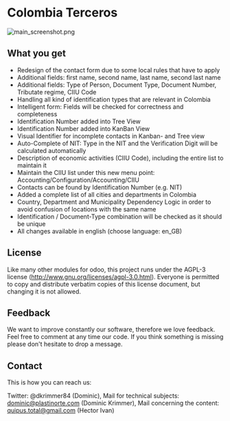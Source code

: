 Colombia Terceros
======

![main_screenshot.png](http://www.plastinorte.com/images/main_screenshot.png)

What you get
-----------------
- Redesign of the contact form due to some local rules that have to apply
- Additional fields: first name, second name, last name, second last name
- Additional fields: Type of Person, Document Type, Document Number, Tributate regime, CIIU Code
- Handling all kind of identification types that are relevant in Colombia
- Intelligent form: Fields will be checked for correctness and completeness
- Identification Number added into Tree View
- Identification Number added into KanBan View
- Visual Identifier for incomplete contacts in Kanban- and Tree view
- Auto-Complete of NIT: Type in the NIT and the Verification Digit will be calculated automatically
- Description of economic activities (CIIU Code), including the entire list to maintain it
- Maintain the CIIU list under this new menu point: Accounting/Configuration/Accounting/CIIU
- Contacts can be found by Identification Number (e.g. NIT)
- Added a complete list of all cities and departments in Colombia
- Country, Department and Municipality Dependency Logic in order to avoid confusion of locations with the same name
- Identification / Document-Type combination will be checked as it should be unique
- All changes available in english (choose language: en_GB)


License
-----------------
Like many other modules for odoo, this project runs under the AGPL-3 license (http://www.gnu.org/licenses/agpl-3.0.html).
Everyone is permitted to copy and distribute verbatim copies of this license document, but changing it is not allowed.


Feedback
-----------------
We want to improve constantly our software, therefore we love feedback. Feel free to comment at any time our code. 
If you think something is missing please don't hesitate to drop a message.


Contact
-----------------
This is how you can reach us: 

Twitter: @dkrimmer84 (Dominic), 
Mail for technical subjects: dominic@plastinorte.com (Dominic Krimmer), 
Mail concerning the content: quipus.total@gmail.com (Hector Ivan)
